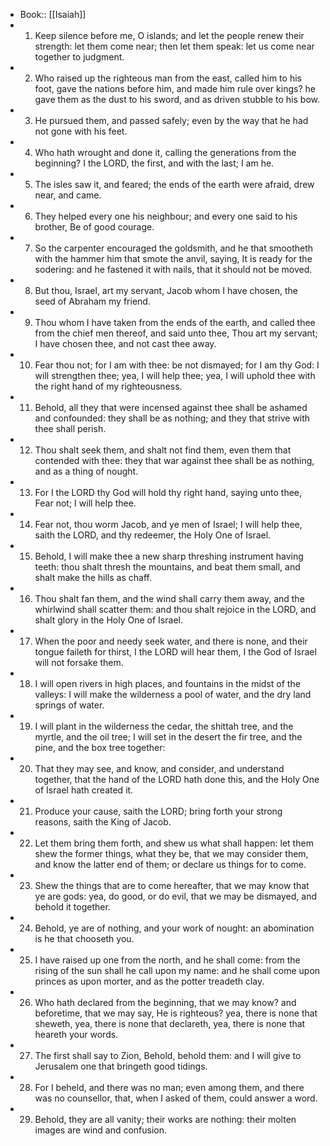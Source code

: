 - Book:: [[Isaiah]]
- 1. Keep silence before me, O islands; and let the people renew their strength: let them come near; then let them speak: let us come near together to judgment.
- 2. Who raised up the righteous man from the east, called him to his foot, gave the nations before him, and made him rule over kings? he gave them as the dust to his sword, and as driven stubble to his bow.
- 3. He pursued them, and passed safely; even by the way that he had not gone with his feet.
- 4. Who hath wrought and done it, calling the generations from the beginning? I the LORD, the first, and with the last; I am he.
- 5. The isles saw it, and feared; the ends of the earth were afraid, drew near, and came.
- 6. They helped every one his neighbour; and every one said to his brother, Be of good courage.
- 7. So the carpenter encouraged the goldsmith, and he that smootheth with the hammer him that smote the anvil, saying, It is ready for the sodering: and he fastened it with nails, that it should not be moved.
- 8. But thou, Israel, art my servant, Jacob whom I have chosen, the seed of Abraham my friend.
- 9. Thou whom I have taken from the ends of the earth, and called thee from the chief men thereof, and said unto thee, Thou art my servant; I have chosen thee, and not cast thee away.
- 10. Fear thou not; for I am with thee: be not dismayed; for I am thy God: I will strengthen thee; yea, I will help thee; yea, I will uphold thee with the right hand of my righteousness.
- 11. Behold, all they that were incensed against thee shall be ashamed and confounded: they shall be as nothing; and they that strive with thee shall perish.
- 12. Thou shalt seek them, and shalt not find them, even them that contended with thee: they that war against thee shall be as nothing, and as a thing of nought.
- 13. For I the LORD thy God will hold thy right hand, saying unto thee, Fear not; I will help thee.
- 14. Fear not, thou worm Jacob, and ye men of Israel; I will help thee, saith the LORD, and thy redeemer, the Holy One of Israel.
- 15. Behold, I will make thee a new sharp threshing instrument having teeth: thou shalt thresh the mountains, and beat them small, and shalt make the hills as chaff.
- 16. Thou shalt fan them, and the wind shall carry them away, and the whirlwind shall scatter them: and thou shalt rejoice in the LORD, and shalt glory in the Holy One of Israel.
- 17. When the poor and needy seek water, and there is none, and their tongue faileth for thirst, I the LORD will hear them, I the God of Israel will not forsake them.
- 18. I will open rivers in high places, and fountains in the midst of the valleys: I will make the wilderness a pool of water, and the dry land springs of water.
- 19. I will plant in the wilderness the cedar, the shittah tree, and the myrtle, and the oil tree; I will set in the desert the fir tree, and the pine, and the box tree together:
- 20. That they may see, and know, and consider, and understand together, that the hand of the LORD hath done this, and the Holy One of Israel hath created it.
- 21. Produce your cause, saith the LORD; bring forth your strong reasons, saith the King of Jacob.
- 22. Let them bring them forth, and shew us what shall happen: let them shew the former things, what they be, that we may consider them, and know the latter end of them; or declare us things for to come.
- 23. Shew the things that are to come hereafter, that we may know that ye are gods: yea, do good, or do evil, that we may be dismayed, and behold it together.
- 24. Behold, ye are of nothing, and your work of nought: an abomination is he that chooseth you.
- 25. I have raised up one from the north, and he shall come: from the rising of the sun shall he call upon my name: and he shall come upon princes as upon morter, and as the potter treadeth clay.
- 26. Who hath declared from the beginning, that we may know? and beforetime, that we may say, He is righteous? yea, there is none that sheweth, yea, there is none that declareth, yea, there is none that heareth your words.
- 27. The first shall say to Zion, Behold, behold them: and I will give to Jerusalem one that bringeth good tidings.
- 28. For I beheld, and there was no man; even among them, and there was no counsellor, that, when I asked of them, could answer a word.
- 29. Behold, they are all vanity; their works are nothing: their molten images are wind and confusion.
